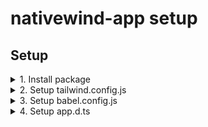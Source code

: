 # nativewind-app setup

## Setup

<details>
<summary>1. Install package</summary>

```shell
npm install nativewind
npm install --save-dev tailwindcss
```

</details>

<details>
<summary>2. Setup tailwind.config.js</summary>

```javascript
// tailwind.config.js
/** @type {import('tailwindcss').Config} */
module.exports = {
  content: ["./App.{js,jsx,ts,tsx}", "./src/**/*.{js,jsx,ts,tsx}"],
  theme: {
    extend: {},
  },
  plugins: [],
};

```

</details>

<details>
<summary>3. Setup babel.config.js</summary>

```javascript
// babel.config.js
module.exports = function (api) {
  api.cache(true);
  return {
    presets: ["babel-preset-expo"],
    plugins: ["nativewind/babel"],
  };
};

```

</details>

<details>
<summary>4. Setup app.d.ts</summary>

```typescript
// app.d.ts
/// <reference types="nativewind/types" />
```

</details>
